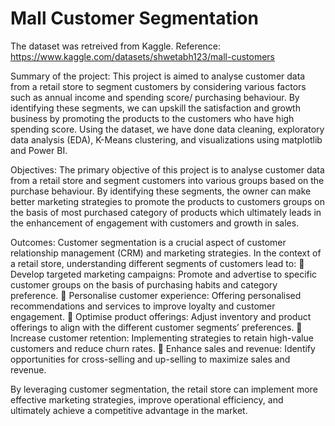 # Mall Customer Segmentation
The dataset was retreived from Kaggle.
Reference: https://www.kaggle.com/datasets/shwetabh123/mall-customers

Summary of the project: This project is aimed to analyse customer data from a retail store to segment customers by considering various factors such as annual income and spending score/ purchasing behaviour. By identifying these segments, we can upskill the satisfaction and growth business by promoting the products to the customers who have high spending score. Using the dataset, we have done data cleaning, exploratory data analysis (EDA), K-Means clustering, and visualizations using matplotlib and Power BI.

Objectives: The primary objective of this project is to analyse customer data from a retail store and segment customers into various groups based on the purchase behaviour. By identifying these segments, the owner can make better marketing strategies to promote the products to customers groups on the basis of most purchased category of products which ultimately leads in the enhancement of engagement with customers and growth in sales.

Outcomes: Customer segmentation is a crucial aspect of customer relationship management (CRM) and marketing strategies. In the context of a retail store, understanding different segments of customers lead to:
	Develop targeted marketing campaigns: Promote and advertise to specific customer groups on the basis of purchasing habits and category preference.
	Personalise customer experience: Offering personalised recommendations and services to improve loyalty and customer engagement.
	Optimise product offerings: Adjust inventory and product offerings to align with the different customer segments’ preferences.
	Increase customer retention: Implementing strategies to retain high-value customers and reduce churn rates.
	Enhance sales and revenue: Identify opportunities for cross-selling and up-selling to maximize sales and revenue.

By leveraging customer segmentation, the retail store can implement more effective marketing strategies, improve operational efficiency, and ultimately achieve a competitive advantage in the market.
